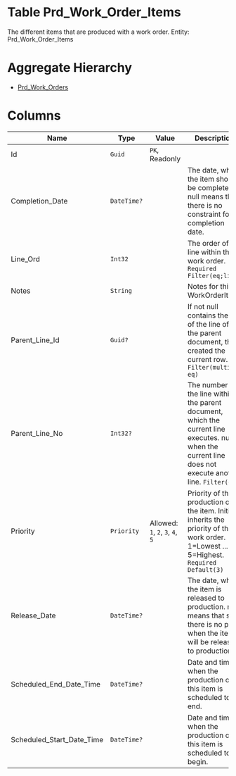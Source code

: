 # Table Prd_Work_Order_Items

The different items that are produced with a work order. Entity: Prd_Work_Order_Items

# Aggregate Hierarchy

* [Prd_Work_Orders](Prd_Work_Orders.md)

# Columns

| Name | Type | Value | Description |
| - | - | - | --- |
|Id|`Guid`|`PK`, Readonly||
|Completion_Date|`DateTime?`||The date, when the item should be completed. null means that there is no constraint for completion date. |
|Line_Ord|`Int32`||The order of the line within the work order. `Required` `Filter(eq;like)` |
|Notes|`String`||Notes for this WorkOrderItem. |
|Parent_Line_Id|`Guid?`||If not null contains the Id of the line of the parent document, that created the current row. `Filter(multi eq)` |
|Parent_Line_No|`Int32?`||The number of the line within the parent document, which the current line executes. null when the current line does not execute another line. `Filter(eq)` |
|Priority|`Priority`|Allowed: `1`, `2`, `3`, `4`, `5`|Priority of the production of the item. Initially inherits the priority of the work order. 1=Lowest ... 5=Highest. `Required` `Default(3)` |
|Release_Date|`DateTime?`||The date, when the item is released to production. null means that still there is no plan when the item will be released to production. |
|Scheduled_End_Date_Time|`DateTime?`||Date and time when the production of this item is scheduled to end. |
|Scheduled_Start_Date_Time|`DateTime?`||Date and time when the production of this item is scheduled to begin. |

